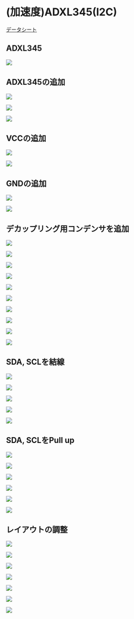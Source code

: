 # (加速度)ADXL345(I2C)

[データシート](http://www.analog.com/media/jp/technical-documentation/data-sheets/ADXL345_jp.pdf)

## ADXL345

![](img/lab02/adxl345_001.png)

## ADXL345の追加

![](img/lab02/adxl345_002.png)

![](img/lab02/adxl345_003.png)

![](img/lab02/adxl345_004.png)

## VCCの追加

![](img/lab02/adxl345_005.png)

![](img/lab02/adxl345_006.png)

## GNDの追加

![](img/lab02/adxl345_007.png)

![](img/lab02/adxl345_008.png)

## デカップリング用コンデンサを追加

![](img/lab02/adxl345_009.png)

![](img/lab02/adxl345_010.png)

![](img/lab02/adxl345_011.png)

![](img/lab02/adxl345_012.png)

![](img/lab02/adxl345_013.png)

![](img/lab02/adxl345_014.png)

![](img/lab02/adxl345_015.png)

![](img/lab02/adxl345_016.png)

![](img/lab02/adxl345_017.png)

![](img/lab02/adxl345_018.png)

## SDA, SCLを結線

![](img/lab02/adxl345_019.png)

![](img/lab02/adxl345_020.png)

![](img/lab02/adxl345_021.png)

![](img/lab02/adxl345_022.png)

![](img/lab02/adxl345_023.png)

## SDA, SCLをPull up

![](img/lab02/adxl345_024.png)

![](img/lab02/adxl345_025.png)

![](img/lab02/adxl345_026.png)

![](img/lab02/adxl345_027.png)

![](img/lab02/adxl345_028.png)

![](img/lab02/adxl345_029.png)

## レイアウトの調整

![](img/lab02/adxl345_030.png)

![](img/lab02/adxl345_031.png)

![](img/lab02/adxl345_032.png)

![](img/lab02/adxl345_033.png)

![](img/lab02/adxl345_034.png)

![](img/lab02/adxl345_035.png)

![](img/lab02/adxl345_036.png)


